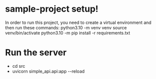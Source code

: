 # sample-project setup!
In order to run this project, you need to create a virtual environment and then run these commands:
python3.10 -m venv venv
source venv/bin/activate
python3.10 -m pip install -r requirements.txt

# Run the server
- cd src
- uvicorn simple_api.api:app --reload
